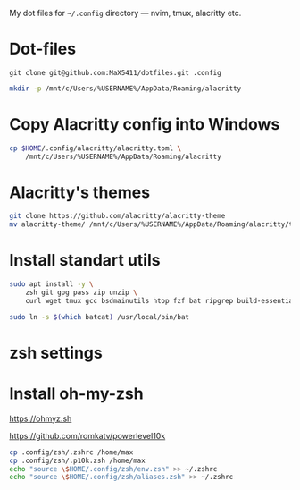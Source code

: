 My dot files for `~/.config` directory — nvim, tmux, alacritty etc.



# Dot-files

`git clone git@github.com:MaX5411/dotfiles.git .config`

```bash
mkdir -p /mnt/c/Users/%USERNAME%/AppData/Roaming/alacritty
```

# Copy Alacritty config into Windows
```bash
cp $HOME/.config/alacritty/alacritty.toml \
    /mnt/c/Users/%USERNAME%/AppData/Roaming/alacritty
```

# Alacritty's themes
```bash
git clone https://github.com/alacritty/alacritty-theme 
mv alacritty-theme/ /mnt/c/Users/%USERNAME%/AppData/Roaming/alacritty/themes
```

# Install standart utils
```bash
sudo apt install -y \
    zsh git gpg pass zip unzip \    
	curl wget tmux gcc bsdmainutils htop fzf bat ripgrep build-essential tree mc
```
	
```bash
sudo ln -s $(which batcat) /usr/local/bin/bat
```

# zsh settings
# Install oh-my-zsh
https://ohmyz.sh

https://github.com/romkatv/powerlevel10k


````bash
cp .config/zsh/.zshrc /home/max
cp .config/zsh/.p10k.zsh /home/max
echo "source \$HOME/.config/zsh/env.zsh" >> ~/.zshrc
echo "source \$HOME/.config/zsh/aliases.zsh" >> ~/.zshrc
````



